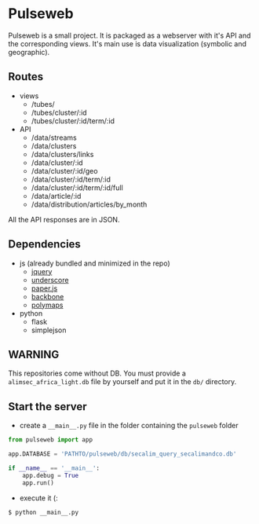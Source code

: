 # Pulseweb

Pulseweb is a small project. It is packaged as a webserver with it's API and the corresponding views. It's main use is data visualization (symbolic and geographic).

## Routes ##

- views
	- /tubes/
	- /tubes/cluster/:id
	- /tubes/cluster/:id/term/:id
- API
	- /data/streams
	- /data/clusters
	- /data/clusters/links
	- /data/cluster/:id
	- /data/cluster/:id/geo
	- /data/cluster/:id/term/:id
	- /data/cluster/:id/term/:id/full
	- /data/article/:id
	- /data/distribution/articles/by_month

All the API responses are in JSON.

## Dependencies ##

- js (already bundled and minimized in the repo)
	- [jquery](jquery.com)
	- [underscore](http://underscorejs.org)
	- [paper.js](http://paperjs.org/)
	- [backbone](http://backbonejs.org)
	- [polymaps](http://polymaps.org)
- python
	- flask
	- simplejson

## WARNING ##

This repositories come without DB. You must provide a ``alimsec_africa_light.db`` file by yourself and put it in the ``db/`` directory.

## Start the server ##

- create a ``__main__.py`` file in the folder containing the ``pulseweb`` folder

```python
from pulseweb import app

app.DATABASE = 'PATHTO/pulseweb/db/secalim_query_secalimandco.db'

if __name__ == '__main__':
	app.debug = True
	app.run()
```

- execute it (:

```shell
$ python __main__.py
```
